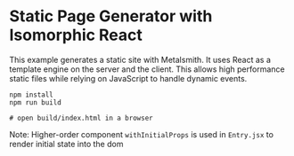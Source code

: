 # Static Page Generator with Isomorphic React

This example generates a static site with Metalsmith. It uses React as a template engine on the server and the client. This allows high performance static files while relying on JavaScript to handle dynamic events.

```
npm install
npm run build

# open build/index.html in a browser
```

Note: Higher-order component `withInitialProps` is used in `Entry.jsx` to render initial state into the dom
